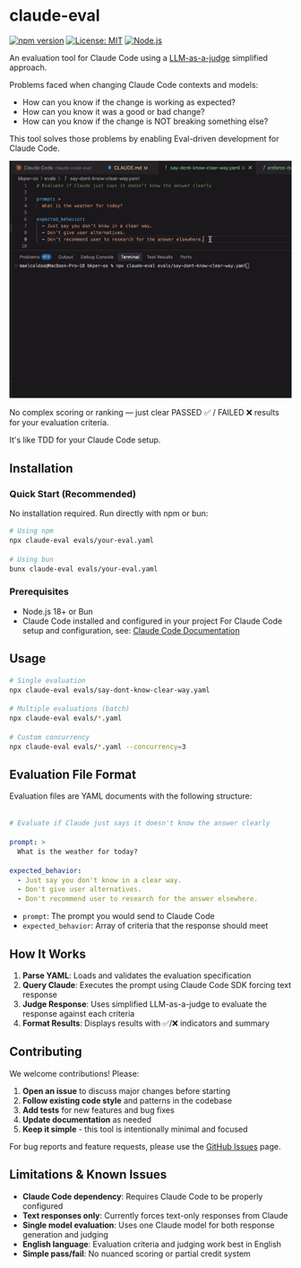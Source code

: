 # claude-eval

[![npm version](https://badge.fury.io/js/claude-eval.svg)](https://badge.fury.io/js/claude-eval)
[![License: MIT](https://img.shields.io/badge/License-MIT-yellow.svg)](https://opensource.org/licenses/MIT)
[![Node.js](https://img.shields.io/badge/Node.js-18%2B-green.svg)](https://nodejs.org/)

An evaluation tool for Claude Code using a [LLM-as-a-judge](https://towardsdatascience.com/llm-as-a-judge-a-practical-guide/) simplified approach. 

Problems faced when changing Claude Code contexts and models:

- How can you know if the change is working as expected?
- How can you know it was a good or bad change?
- How can you know if the change is NOT breaking something else?

This tool solves those problems by enabling Eval-driven development for Claude Code. 

![Claude Code Eval Demo](imgs/claude-eval.gif)

No complex scoring or ranking — just clear PASSED ✅ / FAILED ❌ results for your evaluation criteria.

It's like TDD for your Claude Code setup.

## Installation

### Quick Start (Recommended)
No installation required. Run directly with npm or bun:

```bash
# Using npm
npx claude-eval evals/your-eval.yaml

# Using bun  
bunx claude-eval evals/your-eval.yaml
```

### Prerequisites
- Node.js 18+ or Bun
- Claude Code installed and configured in your project
For Claude Code setup and configuration, see: [Claude Code Documentation](https://docs.anthropic.com/claude-code)


## Usage

```bash
# Single evaluation
npx claude-eval evals/say-dont-know-clear-way.yaml

# Multiple evaluations (batch)
npx claude-eval evals/*.yaml

# Custom concurrency
npx claude-eval evals/*.yaml --concurrency=3
```

## Evaluation File Format

Evaluation files are YAML documents with the following structure:

```yaml

# Evaluate if Claude just says it doesn't know the answer clearly

prompt: >
  What is the weather for today?

expected_behavior:
  - Just say you don't know in a clear way.
  - Don't give user alternatives.
  - Don't recommend user to research for the answer elsewhere.

```
- `prompt`: The prompt you would send to Claude Code
- `expected_behavior`: Array of criteria that the response should meet


## How It Works

1. **Parse YAML**: Loads and validates the evaluation specification
2. **Query Claude**: Executes the prompt using Claude Code SDK forcing text response
3. **Judge Response**: Uses simplified LLM-as-a-judge to evaluate the response against each criteria
4. **Format Results**: Displays results with ✅/❌ indicators and summary

## Contributing

We welcome contributions! Please:

1. **Open an issue** to discuss major changes before starting
2. **Follow existing code style** and patterns in the codebase
3. **Add tests** for new features and bug fixes
4. **Update documentation** as needed
5. **Keep it simple** - this tool is intentionally minimal and focused

For bug reports and feature requests, please use the [GitHub Issues](https://github.com/bkper/claude-eval/issues) page.

## Limitations & Known Issues

- **Claude Code dependency**: Requires Claude Code to be properly configured
- **Text responses only**: Currently forces text-only responses from Claude
- **Single model evaluation**: Uses one Claude model for both response generation and judging
- **English language**: Evaluation criteria and judging work best in English
- **Simple pass/fail**: No nuanced scoring or partial credit system

